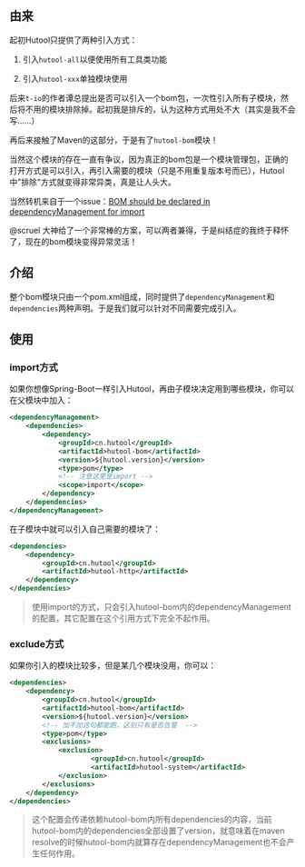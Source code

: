 ## 由来

起初Hutool只提供了两种引入方式：

1. 引入`hutool-all`以便使用所有工具类功能

2. 引入`hutool-xxx`单独模块使用

后来`t-io`的作者谭总提出是否可以引入一个bom包，一次性引入所有子模块，然后将不用的模块排除掉。起初我是排斥的，认为这种方式用处不大（其实是我不会写……）

再后来接触了Maven的这部分，于是有了`hutool-bom`模块！

当然这个模块的存在一直有争议，因为真正的bom包是一个模块管理包，正确的打开方式是可以引入，再引入需要的模块（只是不用重复版本号而已），Hutool中"排除"方式就变得非常异类，真是让人头大。

当然转机来自于一个issue：[BOM should be declared in dependencyManagement for import](https://github.com/dromara/hutool/issues/1561)

@scruel 大神给了一个非常棒的方案，可以两者兼得，于是纠结症的我终于释怀了，现在的bom模块变得异常灵活！

## 介绍

整个bom模块只由一个pom.xml组成，同时提供了`dependencyManagement`和`dependencies`两种声明。于是我们就可以针对不同需要完成引入。

## 使用

### import方式

如果你想像Spring-Boot一样引入Hutool，再由子模块决定用到哪些模块，你可以在父模块中加入：

```xml
<dependencyManagement>
    <dependencies>
        <dependency>
            <groupId>cn.hutool</groupId>
            <artifactId>hutool-bom</artifactId>
            <version>${hutool.version}</version>
            <type>pom</type>
            <!-- 注意这里是import -->
            <scope>import</scope>
        </dependency>
    </dependencies>
</dependencyManagement>
```

在子模块中就可以引入自己需要的模块了：

```xml
<dependencies>
    <dependency>
        <groupId>cn.hutool</groupId>
        <artifactId>hutool-http</artifactId>
    </dependency>
</dependencies>
```

> 使用import的方式，只会引入hutool-bom内的dependencyManagement的配置，其它配置在这个引用方式下完全不起作用。

### exclude方式

如果你引入的模块比较多，但是某几个模块没用，你可以：

```xml
<dependencies>
    <dependency>
        <groupId>cn.hutool</groupId>
        <artifactId>hutool-bom</artifactId>
        <version>${hutool.version}</version>
        <!-- 加不加这句都能跑，区别只有是否告警  -->
        <type>pom</type>
        <exclusions>
            <exclusion>
                    <groupId>cn.hutool</groupId>
                    <artifactId>hutool-system</artifactId>
            </exclusion>
        </exclusions>
    </dependency>
</dependencies>
```

> 这个配置会传递依赖hutool-bom内所有dependencies的内容，当前hutool-bom内的dependencies全部设置了version，就意味着在maven resolve的时候hutool-bom内就算存在dependencyManagement也不会产生任何作用。
